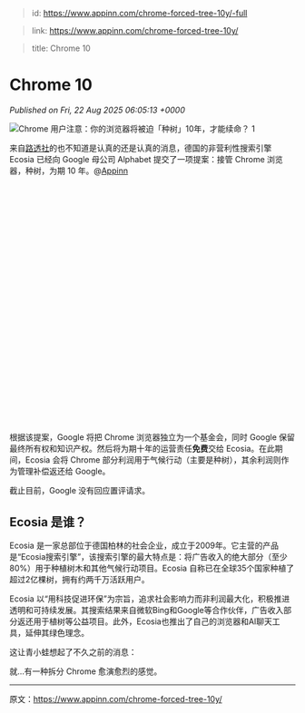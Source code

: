 > id: https://www.appinn.com/chrome-forced-tree-10y/-full

> link: https://www.appinn.com/chrome-forced-tree-10y/

> title: Chrome 10

# Chrome 10
_Published on Fri, 22 Aug 2025 06:05:13 +0000_

![Chrome 用户注意：你的浏览器将被迫「种树」10年，才能续命？ 1](https://do-cdn.appinn.com/static3/images/2025/08/Copy-of-appinn-homework-2025-08-22T135758.771.jpg "Chrome 用户注意：你的浏览器将被迫「种树」10年，才能续命？ 1")

来自[路透社](https://www.reuters.com/business/germanys-ecosia-proposes-stewardship-run-google-chrome-2025-08-21/)的也不知道是认真的还是认真的消息，德国的非营利性搜索引擎 Ecosia 已经向 Google 母公司 Alphabet 提交了一项提案：接管 Chrome 浏览器，种树，为期 10 年。@[Appinn](https://www.appinn.com/chrome-forced-tree-10y/)

![Chrome 用户注意：你的浏览器将被迫「种树」10年，才能续命？ 2](data:image/svg+xml,%3Csvg%20xmlns='http://www.w3.org/2000/svg'%20viewBox='0%200%201570%201316'%3E%3C/svg%3E "Chrome 用户注意：你的浏览器将被迫「种树」10年，才能续命？ 2")

根据该提案，Google 将把 Chrome 浏览器独立为一个基金会，同时 Google 保留最终所有权和知识产权。然后将为期十年的运营责任**免费**交给 Ecosia。在此期间，Ecosia 会将 Chrome 部分利润用于气候行动（主要是种树），其余利润则作为管理补偿返还给 Google。

截止目前，Google 没有回应置评请求。

Ecosia 是谁？
----------

Ecosia 是一家总部位于德国柏林的社会企业，成立于2009年。它主营的产品是“Ecosia搜索引擎”，该搜索引擎的最大特点是：将广告收入的绝大部分（至少80%）用于种植树木和其他气候行动项目。Ecosia 自称已在全球35个国家种植了超过2亿棵树，拥有约两千万活跃用户。

Ecosia 以“用科技促进环保”为宗旨，追求社会影响力而非利润最大化，积极推进透明和可持续发展。其搜索结果来自微软Bing和Google等合作伙伴，广告收入部分返还用于植树等公益项目。此外，Ecosia也推出了自己的浏览器和AI聊天工具，延伸其绿色理念。[](https://en.wikipedia.org/wiki/Ecosia)

这让青小蛙想起了不久之前的消息：

就…有一种拆分 Chrome 愈演愈烈的感觉。

* * *

原文：https://www.appinn.com/chrome-forced-tree-10y/
